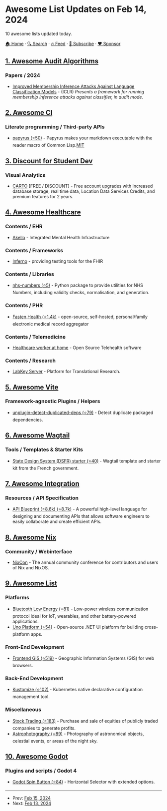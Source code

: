 # Awesome List Updates on Feb 14, 2024

10 awesome lists updated today.

[🏠 Home](/README.md) · [🔍 Search](https://www.trackawesomelist.com/search/) · [🔥 Feed](https://www.trackawesomelist.com/rss.xml) · [📮 Subscribe](https://trackawesomelist.us17.list-manage.com/subscribe?u=d2f0117aa829c83a63ec63c2f&id=36a103854c) · [❤️  Sponsor](https://github.com/sponsors/theowenyoung)



## [1. Awesome Audit Algorithms](/content/erwanlemerrer/awesome-audit-algorithms/README.md)

### Papers / 2024

*   [Improved Membership Inference Attacks Against Language Classification Models](https://arxiv.org/pdf/2310.07219.pdf) - (ICLR) *Presents a framework for running membership inference attacks against classifier, in audit mode.*

## [2. Awesome Cl](/content/CodyReichert/awesome-cl/README.md)

### Literate programming / Third-party APIs

*   [papyrus (⭐50)](https://github.com/tani/papyrus) - Papyrus makes your markdown executable with the reader macro of Common Lisp.[MIT](https://opensource.org/licenses/MIT)

## [3. Discount for Student Dev](/content/AchoArnold/discount-for-student-dev/README.md)

### Visual Analytics

*   [CARTO](https://docs.carto.com/faqs/carto-for-education#how-can-i-get-a-student-account-in-carto) \[FREE / DISCOUNT] - Free account upgrades with increased database storage, real time data, Location Data Services Credits, and premium features for 2 years.

## [4. Awesome Healthcare](/content/kakoni/awesome-healthcare/README.md)

### Contents / EHR

*   [Akello](https://akello.io) - Integrated Mental Health Infrastructure

### Contents / Frameworks

*   [Inferno](https://inferno-framework.github.io) - providing testing tools for the FHIR

### Contents / Libraries

*   [nhs-numbers (⭐5)](https://github.com/uk-fci/nhs-number) - Python package to provide utilities for NHS Numbers, including validity checks, normalisation, and generation.

### Contents / PHR

*   [Fasten Health (⭐1.4k)](https://github.com/fastenhealth/fasten-onprem) - open-source, self-hosted, personal/family electronic medical record aggregator

### Contents / Telemedicine

*   [Healthcare worker at home](https://hcw-at-home.com) - ​ Open Source Telehealth software

### Contents / Research

*   [LabKey Server](https://www.labkey.com/products-services/labkey-server/) - Platform for Translational Research.

## [5. Awesome Vite](/content/vitejs/awesome-vite/README.md)

### Framework-agnostic Plugins / Helpers

*   [unplugin-detect-duplicated-deps (⭐79)](https://github.com/tjx666/unplugin-detect-duplicated-deps) - Detect duplicate packaged dependencies.

## [6. Awesome Wagtail](/content/springload/awesome-wagtail/README.md)

### Tools / Templates & Starter Kits

*   [State Design System (DSFR) starter (⭐40)](https://github.com/numerique-gouv/content-manager) - Wagtail template and starter kit from the French government.

## [7. Awesome Integration](/content/stn1slv/awesome-integration/README.md)

### Resources / API Specification

*   [API Blueprint (⭐8.6k) (⭐8.7k)](https://github.com/apiaryio/api-blueprint) - A powerful high-level language for designing and documenting APIs that allows software engineers to easily collaborate and create efficient APIs.

## [8. Awesome Nix](/content/nix-community/awesome-nix/README.md)

### Community / Webinterface

*   [NixCon](https://nixcon.org/) - The annual community conference for contributors and users of Nix and NixOS.

## [9. Awesome List](/content/sindresorhus/awesome/README.md)

### Platforms

*   [Bluetooth Low Energy (⭐81)](https://github.com/dotintent/awesome-ble#readme) - Low-power wireless communication protocol ideal for IoT, wearables, and other battery-powered applications.
*   [Uno Platform (⭐54)](https://github.com/MartinZikmund/awesome-uno-platform#readme) - Open-source .NET UI platform for building cross-platform apps.

### Front-End Development

*   [Frontend GIS (⭐519)](https://github.com/joewdavies/awesome-frontend-gis#readme) - Geographic Information Systems (GIS) for web browsers.

### Back-End Development

*   [Kustomize (⭐102)](https://github.com/DevOpsHiveHQ/awesome-kustomize#readme) - Kubernetes native declarative configuration management tool.

### Miscellaneous

*   [Stock Trading (⭐183)](https://github.com/shi-rudo/awesome-stock-trading#readme) - Purchase and sale of equities of publicly traded companies to generate profits.
*   [Astrophotography (⭐89)](https://github.com/lunohodov/awesome-astrophotography#readme) - Photography of astronomical objects, celestial events, or areas of the night sky.

## [10. Awesome Godot](/content/godotengine/awesome-godot/README.md)

### Plugins and scripts / Godot 4

*   [Godot Spin Button (⭐84)](https://github.com/yudinikita/godot-spin-button) - Horizontal Selector with extended options.

---

- Prev: [Feb 15, 2024](/content/2024/02/15/README.md)
- Next: [Feb 13, 2024](/content/2024/02/13/README.md)